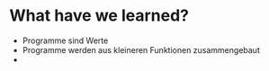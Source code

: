# What have we learned?

* Programme sind Werte
* Programme werden aus kleineren Funktionen zusammengebaut
* 